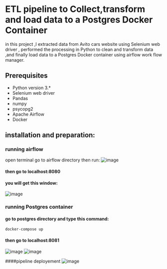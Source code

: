 # ETL pipeline to Collect,transform and load data to a Postgres Docker Container

in this project ,I extracted data from Avito cars website using Selenium web driver , performed the processing in Python to clean and transform data ,and finally load data to a Postgres Docker container using airflow work
flow manager.

## Prerequisites

* Python version 3.*
* Selenium web driver
* Pandas
* numpy
* psycopg2
* Apache Airflow
* Docker

## installation and preparation:
### running airflow
open terminal go to airflow directory then run:
![image](https://user-images.githubusercontent.com/89319105/216825333-69f71a47-dbdc-4327-8ee9-7482dbf7d808.png)
#### then go to localhost:8080
#### you will get this window:
![image](https://user-images.githubusercontent.com/89319105/216825422-618755e5-918b-4f34-bc13-7f2fc9f73767.png)
### running Postgres container
#### go to postgres directory and type this command:
```
docker-compose up
```
#### then go to localhost:8081
![image](https://user-images.githubusercontent.com/89319105/216825899-01011ba8-4d9a-4fc9-a3d1-7ad7ec46329b.png)
![image](https://user-images.githubusercontent.com/89319105/216825960-72128a89-5e20-4065-a4ef-a8d9ff3a8125.png)

####pipeline deployement 
![image](https://user-images.githubusercontent.com/89319105/216826433-b46d9a91-09f6-427a-b797-f93144327fa5.png)

